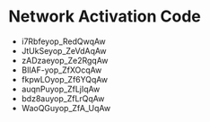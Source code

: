 # Network Activation Code
* i7Rbfeyop_RedQwqAw
* JtUkSeyop_ZeVdAqAw
* zADzaeyop_Ze2RgqAw
* BIlAF-yop_ZfXOcqAw
* fkpwLOyop_Zf6YQqAw
* auqnPuyop_ZfLjIqAw
* bdz8auyop_ZfLrQqAw
* WaoQGuyop_ZfA_UqAw